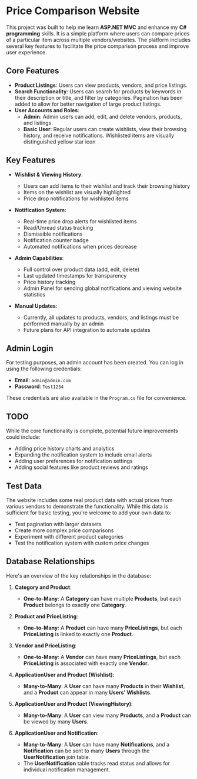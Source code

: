 # Price Comparison Website

This project was built to help me learn **ASP.NET MVC** and enhance my **C# programming** skills. It is a simple platform where users can compare prices of a particular item across multiple vendors/websites. The platform includes several key features to facilitate the price comparison process and improve user experience.

## Core Features

- **Product Listings**: Users can view products, vendors, and price listings.
- **Search Functionality**: Users can search for products by keywords in their description or title, and filter by categories. Pagination has been added to allow for better navigation of large product listings.
- **User Accounts and Roles**:
  - **Admin**: Admin users can add, edit, and delete vendors, products, and listings.
  - **Basic User**: Regular users can create wishlists, view their browsing history, and receive notifications. Wishlisted items are visually distinguished yellow star icon

## Key Features

- **Wishlist & Viewing History**: 
  - Users can add items to their wishlist and track their browsing history
  - Items on the wishlist are visually highlighted
  - Price drop notifications for wishlisted items
  
- **Notification System**:
  - Real-time price drop alerts for wishlisted items
  - Read/Unread status tracking
  - Dismissible notifications
  - Notification counter badge
  - Automated notifications when prices decrease
  
- **Admin Capabilities**: 
  - Full control over product data (add, edit, delete)
  - Last updated timestamps for transparency
  - Price history tracking
  - Admin Panel for sending global notifications and viewing website statistics
  
- **Manual Updates**: 
  - Currently, all updates to products, vendors, and listings must be performed manually by an admin
  - Future plans for API integration to automate updates

## Admin Login

For testing purposes, an admin account has been created. You can log in using the following credentials:

- **Email**: `admin@admin.com`
- **Password**: `Test1234`

These credentials are also available in the `Program.cs` file for convenience.

## TODO

While the core functionality is complete, potential future improvements could include:

- Adding price history charts and analytics
- Expanding the notification system to include email alerts
- Adding user preferences for notification settings
- Adding social features like product reviews and ratings

## Test Data

The website includes some real product data with actual prices from various vendors to demonstrate the functionality. While this data is sufficient for basic testing, you're welcome to add your own data to:
- Test pagination with larger datasets
- Create more complex price comparisons
- Experiment with different product categories
- Test the notification system with custom price changes

## Database Relationships

Here's an overview of the key relationships in the database:

1. **Category and Product**:
   - **One-to-Many**: A **Category** can have multiple **Products**, but each **Product** belongs to exactly one **Category**.

2. **Product and PriceListing**:
   - **One-to-Many**: A **Product** can have many **PriceListings**, but each **PriceListing** is linked to exactly one **Product**.

3. **Vendor and PriceListing**:
   - **One-to-Many**: A **Vendor** can have many **PriceListings**, but each **PriceListing** is associated with exactly one **Vendor**.

4. **ApplicationUser and Product (Wishlist)**:
   - **Many-to-Many**: A **User** can have many **Products** in their **Wishlist**, and a **Product** can appear in many **Users' Wishlists**.

5. **ApplicationUser and Product (ViewingHistory)**:
   - **Many-to-Many**: A **User** can view many **Products**, and a **Product** can be viewed by many **Users**.

6. **ApplicationUser and Notification**:
   - **Many-to-Many**: A **User** can have many **Notifications**, and a **Notification** can be sent to many **Users** through the **UserNotification** join table.
   - The **UserNotification** table tracks read status and allows for individual notification management.

